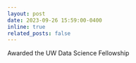 ```yaml
---
layout: post
date: 2023-09-26 15:59:00-0400
inline: true
related_posts: false
---
```


Awarded the UW Data Science Fellowship
